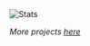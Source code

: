 <div>
  <img src="https://github-readme-stats.vercel.app/api?username=mmnvb&show_icons=true&theme=dark" alt="Stats">
  <!--
  <div>
    <a href="https://github.com/Digital-Gym"><img src="https://github.com/mmnvb/mmnvb/blob/main/img/digital-gym.png" width="35px"/></a>
    <p>More repos are here</p>
  </div>
  -->
</div>

<i>More projects <a href="https://github.com/Digital-Gym">here</a></i>

